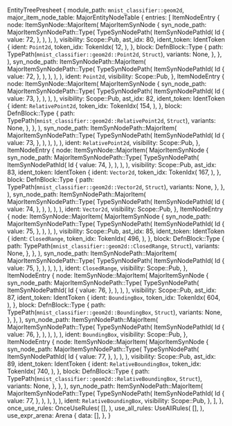 EntityTreePresheet {
    module_path: `mnist_classifier::geom2d`,
    major_item_node_table: MajorEntityNodeTable {
        entries: [
            ItemNodeEntry {
                node: ItemSynNode::MajorItem(
                    MajorItemSynNode {
                        syn_node_path: MajorItemSynNodePath::Type(
                            TypeSynNodePath(
                                ItemSynNodePathId(
                                    Id {
                                        value: 72,
                                    },
                                ),
                            ),
                        ),
                        visibility: Scope::Pub,
                        ast_idx: 80,
                        ident_token: IdentToken {
                            ident: `Point2d`,
                            token_idx: TokenIdx(
                                12,
                            ),
                        },
                        block: DefnBlock::Type {
                            path: TypePath(`mnist_classifier::geom2d::Point2d`, `Struct`),
                            variants: None,
                        },
                    },
                ),
                syn_node_path: ItemSynNodePath::MajorItem(
                    MajorItemSynNodePath::Type(
                        TypeSynNodePath(
                            ItemSynNodePathId(
                                Id {
                                    value: 72,
                                },
                            ),
                        ),
                    ),
                ),
                ident: `Point2d`,
                visibility: Scope::Pub,
            },
            ItemNodeEntry {
                node: ItemSynNode::MajorItem(
                    MajorItemSynNode {
                        syn_node_path: MajorItemSynNodePath::Type(
                            TypeSynNodePath(
                                ItemSynNodePathId(
                                    Id {
                                        value: 73,
                                    },
                                ),
                            ),
                        ),
                        visibility: Scope::Pub,
                        ast_idx: 82,
                        ident_token: IdentToken {
                            ident: `RelativePoint2d`,
                            token_idx: TokenIdx(
                                154,
                            ),
                        },
                        block: DefnBlock::Type {
                            path: TypePath(`mnist_classifier::geom2d::RelativePoint2d`, `Struct`),
                            variants: None,
                        },
                    },
                ),
                syn_node_path: ItemSynNodePath::MajorItem(
                    MajorItemSynNodePath::Type(
                        TypeSynNodePath(
                            ItemSynNodePathId(
                                Id {
                                    value: 73,
                                },
                            ),
                        ),
                    ),
                ),
                ident: `RelativePoint2d`,
                visibility: Scope::Pub,
            },
            ItemNodeEntry {
                node: ItemSynNode::MajorItem(
                    MajorItemSynNode {
                        syn_node_path: MajorItemSynNodePath::Type(
                            TypeSynNodePath(
                                ItemSynNodePathId(
                                    Id {
                                        value: 74,
                                    },
                                ),
                            ),
                        ),
                        visibility: Scope::Pub,
                        ast_idx: 83,
                        ident_token: IdentToken {
                            ident: `Vector2d`,
                            token_idx: TokenIdx(
                                167,
                            ),
                        },
                        block: DefnBlock::Type {
                            path: TypePath(`mnist_classifier::geom2d::Vector2d`, `Struct`),
                            variants: None,
                        },
                    },
                ),
                syn_node_path: ItemSynNodePath::MajorItem(
                    MajorItemSynNodePath::Type(
                        TypeSynNodePath(
                            ItemSynNodePathId(
                                Id {
                                    value: 74,
                                },
                            ),
                        ),
                    ),
                ),
                ident: `Vector2d`,
                visibility: Scope::Pub,
            },
            ItemNodeEntry {
                node: ItemSynNode::MajorItem(
                    MajorItemSynNode {
                        syn_node_path: MajorItemSynNodePath::Type(
                            TypeSynNodePath(
                                ItemSynNodePathId(
                                    Id {
                                        value: 75,
                                    },
                                ),
                            ),
                        ),
                        visibility: Scope::Pub,
                        ast_idx: 85,
                        ident_token: IdentToken {
                            ident: `ClosedRange`,
                            token_idx: TokenIdx(
                                496,
                            ),
                        },
                        block: DefnBlock::Type {
                            path: TypePath(`mnist_classifier::geom2d::ClosedRange`, `Struct`),
                            variants: None,
                        },
                    },
                ),
                syn_node_path: ItemSynNodePath::MajorItem(
                    MajorItemSynNodePath::Type(
                        TypeSynNodePath(
                            ItemSynNodePathId(
                                Id {
                                    value: 75,
                                },
                            ),
                        ),
                    ),
                ),
                ident: `ClosedRange`,
                visibility: Scope::Pub,
            },
            ItemNodeEntry {
                node: ItemSynNode::MajorItem(
                    MajorItemSynNode {
                        syn_node_path: MajorItemSynNodePath::Type(
                            TypeSynNodePath(
                                ItemSynNodePathId(
                                    Id {
                                        value: 76,
                                    },
                                ),
                            ),
                        ),
                        visibility: Scope::Pub,
                        ast_idx: 87,
                        ident_token: IdentToken {
                            ident: `BoundingBox`,
                            token_idx: TokenIdx(
                                604,
                            ),
                        },
                        block: DefnBlock::Type {
                            path: TypePath(`mnist_classifier::geom2d::BoundingBox`, `Struct`),
                            variants: None,
                        },
                    },
                ),
                syn_node_path: ItemSynNodePath::MajorItem(
                    MajorItemSynNodePath::Type(
                        TypeSynNodePath(
                            ItemSynNodePathId(
                                Id {
                                    value: 76,
                                },
                            ),
                        ),
                    ),
                ),
                ident: `BoundingBox`,
                visibility: Scope::Pub,
            },
            ItemNodeEntry {
                node: ItemSynNode::MajorItem(
                    MajorItemSynNode {
                        syn_node_path: MajorItemSynNodePath::Type(
                            TypeSynNodePath(
                                ItemSynNodePathId(
                                    Id {
                                        value: 77,
                                    },
                                ),
                            ),
                        ),
                        visibility: Scope::Pub,
                        ast_idx: 89,
                        ident_token: IdentToken {
                            ident: `RelativeBoundingBox`,
                            token_idx: TokenIdx(
                                740,
                            ),
                        },
                        block: DefnBlock::Type {
                            path: TypePath(`mnist_classifier::geom2d::RelativeBoundingBox`, `Struct`),
                            variants: None,
                        },
                    },
                ),
                syn_node_path: ItemSynNodePath::MajorItem(
                    MajorItemSynNodePath::Type(
                        TypeSynNodePath(
                            ItemSynNodePathId(
                                Id {
                                    value: 77,
                                },
                            ),
                        ),
                    ),
                ),
                ident: `RelativeBoundingBox`,
                visibility: Scope::Pub,
            },
        ],
    },
    once_use_rules: OnceUseRules(
        [],
    ),
    use_all_rules: UseAllRules(
        [],
    ),
    use_expr_arena: Arena {
        data: [],
    },
}